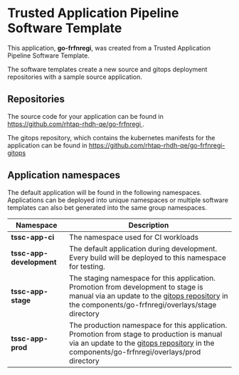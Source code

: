 # Trusted Application Pipeline Software Template

This application, **go-frfnregi**, was created from a Trusted Application Pipeline Software Template.

The software templates create a new source and gitops deployment repositories with a sample source application. 

## Repositories

The source code for your application can be found in [https://github.com/rhtap-rhdh-qe/go-frfnregi ](https://github.com/rhtap-rhdh-qe/go-frfnregi ).
 
The gitops repository, which contains the kubernetes manifests for the application can be found in 
[https://github.com/rhtap-rhdh-qe/go-frfnregi-gitops ](https://github.com/rhtap-rhdh-qe/go-frfnregi-gitops ) 

## Application namespaces 

The default application will be found in the following namespaces. Applications can be deployed into unique namespaces or multiple software templates can also bet generated into the same group namespaces.  

|  Namespace   |  Description   |  
| -------- | -------- |
| **tssc-app-ci** | The namespace used for CI workloads |
| **tssc-app-development** | The default application during development. Every build will be deployed to this namespace for testing. |
| **tssc-app-stage** | The staging namespace for this application. Promotion from development to stage is manual via an update to the [gitops repository](https://github.com/rhtap-rhdh-qe/go-frfnregi-gitops ) in the components/go-frfnregi/overlays/stage directory |
| **tssc-app-prod** | The production namespace for this application. Promotion from stage to production is manual via an update to the [gitops repository](https://github.com/rhtap-rhdh-qe/go-frfnregi-gitops ) in the components/go-frfnregi/overlays/prod directory |